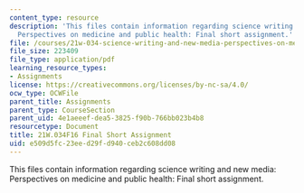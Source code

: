 ```yaml
---
content_type: resource
description: 'This files contain information regarding science writing and new media:
  Perspectives on medicine and public health: Final short assignment.'
file: /courses/21w-034-science-writing-and-new-media-perspectives-on-medicine-and-public-health-fall-2016/e509d5fc23eed29fd940ceb2c608dd08_MIT21W_034F16_FinalShort.pdf
file_size: 223409
file_type: application/pdf
learning_resource_types:
- Assignments
license: https://creativecommons.org/licenses/by-nc-sa/4.0/
ocw_type: OCWFile
parent_title: Assignments
parent_type: CourseSection
parent_uid: 4e1aeeef-dea5-3825-f90b-766bb023b4b8
resourcetype: Document
title: 21W.034F16 Final Short Assignment
uid: e509d5fc-23ee-d29f-d940-ceb2c608dd08
---
```

This files contain information regarding science writing and new media: Perspectives on medicine and public health: Final short assignment.